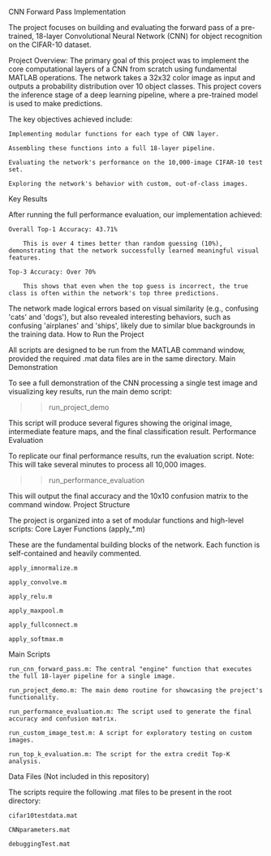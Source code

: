 CNN Forward Pass Implementation

The project focuses on building and evaluating the forward pass of a pre-trained, 18-layer Convolutional Neural Network (CNN) for object recognition on the CIFAR-10 dataset.

Project Overview:
The primary goal of this project was to implement the core computational layers of a CNN from scratch using fundamental MATLAB operations. The network takes a 32x32 color image as input and outputs a probability distribution over 10 object classes. This project covers the inference stage of a deep learning pipeline, where a pre-trained model is used to make predictions.

The key objectives achieved include:

    Implementing modular functions for each type of CNN layer.

    Assembling these functions into a full 18-layer pipeline.

    Evaluating the network's performance on the 10,000-image CIFAR-10 test set.

    Exploring the network's behavior with custom, out-of-class images.

Key Results

After running the full performance evaluation, our implementation achieved:

    Overall Top-1 Accuracy: 43.71%

        This is over 4 times better than random guessing (10%), demonstrating that the network successfully learned meaningful visual features.

    Top-3 Accuracy: Over 70%

        This shows that even when the top guess is incorrect, the true class is often within the network's top three predictions.

The network made logical errors based on visual similarity (e.g., confusing 'cats' and 'dogs'), but also revealed interesting behaviors, such as confusing 'airplanes' and 'ships', likely due to similar blue backgrounds in the training data.
How to Run the Project

All scripts are designed to be run from the MATLAB command window, provided the required .mat data files are in the same directory.
Main Demonstration

To see a full demonstration of the CNN processing a single test image and visualizing key results, run the main demo script:

>> run_project_demo

This script will produce several figures showing the original image, intermediate feature maps, and the final classification result.
Performance Evaluation

To replicate our final performance results, run the evaluation script. Note: This will take several minutes to process all 10,000 images.

>> run_performance_evaluation

This will output the final accuracy and the 10x10 confusion matrix to the command window.
Project Structure

The project is organized into a set of modular functions and high-level scripts:
Core Layer Functions (apply_*.m)

These are the fundamental building blocks of the network. Each function is self-contained and heavily commented.

    apply_imnormalize.m

    apply_convolve.m

    apply_relu.m

    apply_maxpool.m

    apply_fullconnect.m

    apply_softmax.m

Main Scripts

    run_cnn_forward_pass.m: The central "engine" function that executes the full 18-layer pipeline for a single image.

    run_project_demo.m: The main demo routine for showcasing the project's functionality.

    run_performance_evaluation.m: The script used to generate the final accuracy and confusion matrix.

    run_custom_image_test.m: A script for exploratory testing on custom images.

    run_top_k_evaluation.m: The script for the extra credit Top-K analysis.

Data Files (Not included in this repository)

The scripts require the following .mat files to be present in the root directory:

    cifar10testdata.mat

    CNNparameters.mat

    debuggingTest.mat
